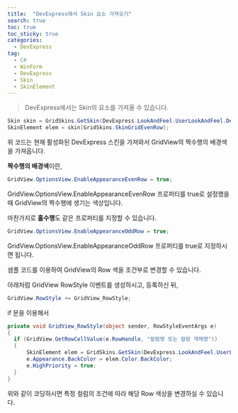 ```yaml
---
title:  "DevExpress에서 Skin 요소 가져오기"
search: true
toc: true
toc_sticky: true
categories: 
  - DevExpress
tag:
  - C#
  - WinForm
  - DevExpress
  - Skin
  - SkinElement
---
```


> DevExpress에서는 Skin의 요소를 가져올 수 있습니다.

```cs
Skin skin = GridSkins.GetSkin(DevExpress.LookAndFeel.UserLookAndFeel.Default.ActiveLookAndFeel);
SkinElement elem = skin[GridSkins.SkinGridEvenRow];
```

위 코드는 현재 활성화된 DevExpress 스킨을 가져와서 GridView의 짝수행의 배경색을 가져옵니다.

**짝수행의 배경색**이란,
```cs
GridView.OptionsView.EnableAppearanceEvenRow = true;
```
GridView.OptionsView.EnableAppearanceEvenRow 프로퍼티를 true로 설정했을 때 GridView의 짝수행에 생기는 색상입니다.

마찬가지로 **홀수행**도 같은 프로퍼티를 지정할 수 있습니다.

```cs
GridView.OptionsView.EnableAppearanceOddRow = true;
```
GridView.OptionsView.EnableAppearanceOddRow 프로퍼티를 true로 지정하시면 됩니다.

샘플 코드를 이용하여 GridView의 Row 색을 조건부로 변경할 수 있습니다.

아래처럼 GridView RowStyle 이벤트를 생성하시고, 등록하신 뒤,
```cs
GridView.RowStyle += GridView_RowStyle;
```
if 문을 이용해서 

```cs
private void GridView_RowStyle(object sender, RowStyleEventArgs e)
{
  if (GridView.GetRowCellValue(e.RowHandle, "컬럼명 또는 컬럼 객체명"))
  {
      SkinElement elem = GridSkins.GetSkin(DevExpress.LookAndFeel.UserLookAndFeel.Default.ActiveLookAndFeel)[GridSkins.SkinGridEvenRow];
      e.Appearance.BackColor = elem.Color.BackColor;
      e.HighPriority = true;
  }
}
```

위와 같이 코딩하시면 특정 컬럼의 조건에 따라 해당 Row 색상을 변경하실 수 있습니다.
